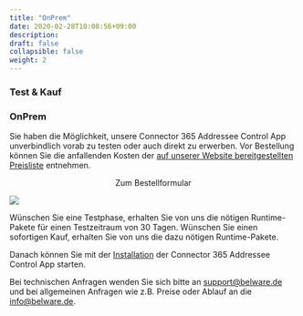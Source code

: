 ```yaml
---
title: "OnPrem"
date: 2020-02-28T10:08:56+09:00
description: 
draft: false
collapsible: false
weight: 2
---
```

### Test & Kauf

### OnPrem
Sie haben die Möglichkeit, unsere Connector 365 Addressee Control App unverbindlich vorab zu testen oder auch direkt zu erwerben.
Vor Bestellung können Sie die anfallenden Kosten der [auf unserer Website bereitgestellten Preisliste](https://www.belware.de/preise) entnehmen.

<p style="text-align: center;">
Zum Bestellformular
</p>

[<img src="/images/apps/Forms_easy.png">](https://forms.office.com/Pages/ResponsePage.aspx?id=wbg8p1B5wk60E37fEWJ6gK10RbLPyuxOs2bKXXZxm8JUM0tNOEJVMlIxUkpOQzJTN0owME5OV0wwNy4u)

Wünschen Sie eine Testphase, erhalten Sie von uns die nötigen Runtime-Pakete für einen Testzeitraum von 30 Tagen.
Wünschen Sie einen sofortigen Kauf, erhalten Sie von uns die dazu nötigen Runtime-Pakete.

Danach können Sie mit der [Installation](de-de/apps/addressee-control/first-steps/installation/onprem/) der Connector 365 Addressee Control App starten.

Bei technischen Anfragen wenden Sie sich bitte an [support@belware.de](mailto:support@belware.de) und bei allgemeinen Anfragen wie z.B. Preise oder Ablauf an die info@belware.de.